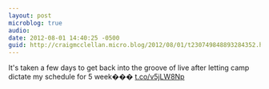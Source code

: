 ```yaml
---
layout: post
microblog: true
audio: 
date: 2012-08-01 14:40:25 -0500
guid: http://craigmcclellan.micro.blog/2012/08/01/t230749848893284352.html
---
```

It's taken a few days to get back into the groove of live after letting camp dictate my schedule for 5 week��� [t.co/v5jLW8Np](http://t.co/v5jLW8Np)
